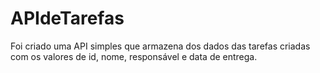 # APIdeTarefas
Foi criado uma API simples que armazena dos dados das tarefas criadas com os valores de id, nome, responsável e data de entrega.
